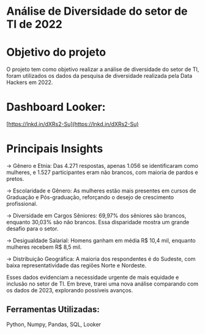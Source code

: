 # Análise de Diversidade do setor de TI de 2022
# Objetivo do projeto

O projeto tem como objetivo realizar a análise de diversidade do setor de TI, foram utilizados os dados da pesquisa de diversidade realizada pela Data Hackers em 2022. 

# Dashboard Looker:

[https://lnkd.in/dXRs2-Su](https://lnkd.in/dXRs2-Su)

# Principais Insights

→ Gênero e Etnia: Das 4.271 respostas, apenas 1.056 se identificaram como mulheres, e 1.527 participantes eram não brancos, com maioria de pardos e pretos.
 
→ Escolaridade e Gênero: As mulheres estão mais presentes em cursos de Graduação e Pós-graduação, reforçando o desejo de crescimento profissional.

→ Diversidade em Cargos Sêniores: 69,97% dos sêniores são brancos, enquanto 30,03% são não brancos. Essa disparidade mostra um grande desafio para o setor.

→ Desigualdade Salarial: Homens ganham em média R$ 10,4 mil, enquanto mulheres recebem R$ 8,5 mil. 

→ Distribuição Geográfica: A maioria dos respondentes é do Sudeste, com baixa representatividade das regiões Norte e Nordeste.

Esses dados evidenciam a necessidade urgente de mais equidade e inclusão no setor de TI. Em breve, trarei uma nova análise comparando com os dados de 2023, explorando possíveis avanços.

## Ferramentas Utilizadas:

Python, Numpy, Pandas, SQL, Looker
